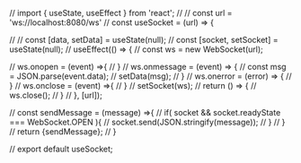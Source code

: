 // import { useState, useEffect } from 'react';
// // const url = 'ws://localhost:8080/ws'
// const useSocket = (url) => {

// // const [data, setData] = useState(null);
// const [socket, setSocket] = useState(null);
// useEffect(() => {
// const ws = new WebSocket(url);

// ws.onopen = (event) =>{
// }
// ws.onmessage = (event) => {
// const msg = JSON.parse(event.data);
// setData(msg);
// }
// ws.onerror = (error) => {
// }
// ws.onclose = (event) =>{
// }
// setSocket(ws);
// return () => {
// ws.close();
// }
// }, [url]);

// const sendMessage = (message) =>{
// if( socket && socket.readyState === WebSocket.OPEN ){
// socket.send(JSON.stringify(message));
// }
// }
// return {sendMessage};
// }

// export default useSocket;
